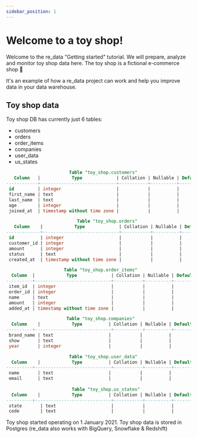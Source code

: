 ```yaml
---
sidebar_position: 1
---
```


# Welcome to a toy shop!

Welcome to the re_data "Getting started" tutorial. We will prepare, analyze and monitor toy shop data here. The toy shop is a fictional e-commerce shop 🙂

It's an example of how a re_data project can work and help you improve data in your data warehouse.

## Toy shop data
Toy shop DB has currently just 6 tables:
  - customers
  - orders
  - order_items
  - companies
  - user_data
  - us_states

```sql title=toy_shop_schema
                        Table "toy_shop.customers"
   Column   |            Type             | Collation | Nullable | Default
------------+-----------------------------+-----------+----------+---------
 id         | integer                     |           |          |
 first_name | text                        |           |          |
 last_name  | text                        |           |          |
 age        | integer                     |           |          |
 joined_at  | timestamp without time zone |           |          |

                           Table "toy_shop.orders"
   Column    |            Type             | Collation | Nullable | Default
-------------+-----------------------------+-----------+----------+---------
 id          | integer                     |           |          |
 customer_id | integer                     |           |          |
 amount      | integer                     |           |          |
 status      | text                        |           |          |
 created_at  | timestamp without time zone |           |          |

                      Table "toy_shop.order_items"
  Column  |            Type             | Collation | Nullable | Default
----------+-----------------------------+-----------+----------+---------
 item_id  | integer                     |           |          |
 order_id | integer                     |           |          |
 name     | text                        |           |          |
 amount   | integer                     |           |          |
 added_at | timestamp without time zone |           |          |

                       Table "toy_shop.companies"
  Column    |            Type          | Collation | Nullable | Default
----------+-----------------------------+-----------+----------+---------
 brand_name | text                     |           |          |
 show       | text                     |           |          |
 year       | integer                  |           |          |

                        Table "toy_shop.user_data"
  Column    |            Type          | Collation | Nullable | Default
----------+-----------------------------+-----------+----------+---------
 name       | text                     |           |          |
 email      | text                     |           |          |
 
                         Table "toy_shop.us_states"
  Column    |            Type          | Collation | Nullable | Default
----------+-----------------------------+-----------+----------+---------
 state       | text                     |           |          |
 code        | text                     |           |          |
```

Toy shop started operating on 1 January 2021.
Toy shop data is stored in Postgres (re_data also works with BigQuery, Snowflake & Redshift)

